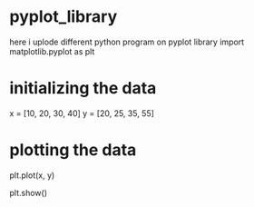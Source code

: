 # pyplot_library
here  i uplode different python program on pyplot library 
import matplotlib.pyplot as plt
 
# initializing the data
x = [10, 20, 30, 40]
y = [20, 25, 35, 55]
 
# plotting the data
plt.plot(x, y)
 
plt.show()
